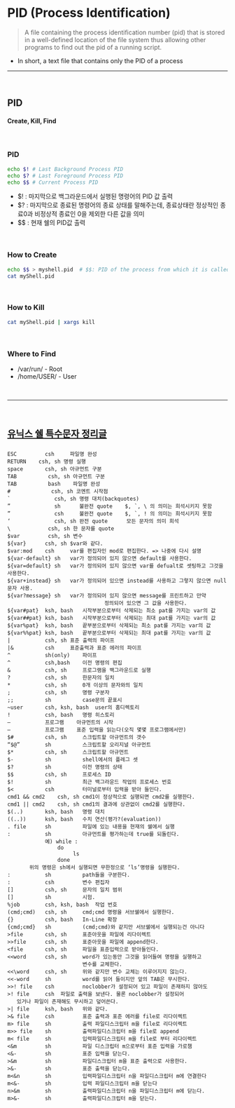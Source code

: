 # PID (Process Identification)
> A file containing the process identification number (pid) that is stored in a well-defined location of the file system
> thus allowing other programs to find out the pid of a running script.
* In short, a text file that contains only the PID of a process

<hr> 
<br>

## PID

#### Create, Kill, Find

<br>

### PID
```bash
echo $! # Last Background Process PID
echo $? # Last Foreground Process PID
echo $$ # Current Process PID
```
* $! : 마지막으로 백그라운드에서 실행된 명령어의 PID 값 출력
* $? : 마지막으로 종료된 명령어의 종료 상태를 말해주는데, 종료상태란 정상적인 종료0과 비정상적 종료인 0을 제외한 다른 값을 의미
* $$ : 현재 쉘의 PID값 출력

<br>

### How to Create

``` bash
echo $$ > myshell.pid  # $$: PID of the process from which it is called 
cat myShell.pid
```

<br>

### How to Kill

``` bash
cat myShell.pid | xargs kill
```

<br>

### Where to Find
* /var/run/ - Root
* /home/USER/ - User

<br>
<hr>
<br>

## [유닉스 쉘 특수문자 정리글](https://idchowto.com/?p=11930)

#### 

###

```
ESC         csh     파일명 완성
RETURN    csh, sh 명령 실행
space       csh, sh 아규먼트 구분
TAB          csh, sh 아규먼트 구분
TAB          bash    파일명 완성
#             csh, sh 코멘트 시작점
`              csh, sh 명령 대치(backquotes)
”              sh      불완전 quote    $, `, \ 의 의미는 희석시키지 못함
”              csh     불완전 quote    $, `, ! 의 의미는 희석시키지 못함
‘              csh, sh 완전 quote      모든 문자의 의미 희석
\            csh, sh 한 문자를 quote
$var         csh, sh 변수
${var}      csh, sh $var와 같다.
$var:mod    csh     var를 편집자인 mod로 편집한다. => 나중에 다시 설명
${var-default} sh   var가 정의되어 있지 않으면 default를 사용한다.
${var=default} sh   var가 정의되어 있지 않으면 var를 defualt로 셋팅하고 그것을 사용한다.
${var+instead} sh   var가 정의되어 있으면 instead를 사용하고 그렇지 않으면 null 문자 사용.
${var?message} sh   var가 정의되어 있지 않으면 message를 프린트하고 만약
                               정의되어 있으면 그 값을 사용한다.
${var#pat}  ksh, bash   시작부분으로부터 삭제되는 최소 pat를 가지는 var의 값
${var##pat} ksh, bash   시작부분으로부터 삭제되는 최대 pat를 가지는 var의 값
${var%pat}  ksh, bash   끝부분으로부터 삭제되는 최소 pat를 가지는 var의 값
${var%%pat} ksh, bash   끝부분으로부터 삭제되는 최대 pat를 가지는 var의 값
|           csh, sh 표준 출력의 파이프
|&          csh     표준출력과 표준 에러의 파이프
^           sh(only)    파이프
^           csh,bash    이전 명령의 편집
&           csh, sh     프로그램을 백그라운드로 실행
?           csh, sh     한문자의 일치
*           csh, sh     0개 이상의 문자와의 일치
;           csh, sh     명령 구분자
;;          sh          case문의 끝표시
~user       csh, ksh, bash  user의 홈디렉토리
!           csh, bash   명령 히스토리
–           프로그램    아규먼트의 시작
–           프로그램    표준 입력을 읽는다(오직 몇몇 프로그램에서만)
$#          csh, sh     스크립트할 아규먼트의 갯수
“$@”        sh          스크립트할 오리지널 아규먼트
$*          csh, sh     스크립트할 아규먼트
$-          sh          shell에서의 플레그 셋
$?          sh          이전 명령의 상태
$$          csh, sh     프로세스 ID
$!          sh          최근 백그라운드 작업의 프로세스 번호
$<          csh         터미널로부터 입력을 받아 들인다.
cmd1 && cmd2    csh, sh cmd1이 정상적으로 실행되면 cmd2를 실행한다.
cmd1 || cmd2    csh, sh cmd1의 결과에 상관없이 cmd2를 실행한다.
$(..)       ksh, bash   명령 대치
((..))      ksh, bash   수치 연산(평가?(evaluation))
. file      sh          파일에 있는 내용을 현재의 쉘에서 실행
:           sh          아규먼트를 평가하는데 true를 되돌린다.
            예) while :
                do
                     ls
                done
       위의 명령은 sh에서 실행되면 무한정으로 ‘ls’명령을 실행한다.
:           sh          path들을 구분한다.
:           csh         변수 편집자
[]          csh, sh     문자의 일치 범위
[]          sh          시험.
%job        csh, ksh, bash  작업 번호
(cmd;cmd)   csh, sh     cmd;cmd 명령을 서브쉘에서 실행한다.
{}          csh, bash   In-Line 확장
{cmd;cmd}   sh          (cmd;cmd)와 같지만 서브쉘에서 실행되는건 아니다
>file       csh, sh     표준아웃을 파일에 리다이렉트
>>file      csh, sh     표준아웃을 파일에 append한다.
<file       csh, sh     파일을 표준입력으로 받아들인다.
<<word      csh, sh     word가 있는동안 그것을 읽어들여 명령을 실행하고
                        변수를 교체한다.
<<\word     csh, sh     위와 같지만 변수 교체는 이루어지지 않는다.
<<-word     sh          word를 읽어 들이지만 앞의 TAB은 무시한다.
>>! file    csh         noclobber가 설정되어 있고 파일이 존재하지 않아도
>! file     csh  파일로 출력을 보낸다. 물론 noclobber가 설정되어
   있거나 파일이 존재해도 무시하고 덮어쓴다.
>| file     ksh, bash   위와 같다.
>& file     csh         표준 출력과 표준 에러를 file로 리다이렉트
m> file     sh          출력 파일디스크립터 m을 file로 리다이렉트
m>> file    sh          출력파일디스크립터 m을 file로 append
m< file     sh          입력파일디스크립터 m을 file로 부터 리다이렉트
<&m         sh          파일 디스크립터 m으로부터 표준 입력을 가로챔
<&-         sh          표준 입력을 닫는다.
>&m         sh          파일디스크립터 m을 표준 출력으로 사용한다.
>&-         sh          표준 출력을 닫는다.
m<&n        sh          입력파일디스크립터 n을 파일디스크립터 m에 연결한다
m<&-        sh          입력 파일디스크립터 m을 닫는다
n>&m        sh          출력파일디스크립터 n을 파일디스크립터 m에 닫는다.
m>&-        sh          출력파일디스크립터 m을 닫는다.
```
